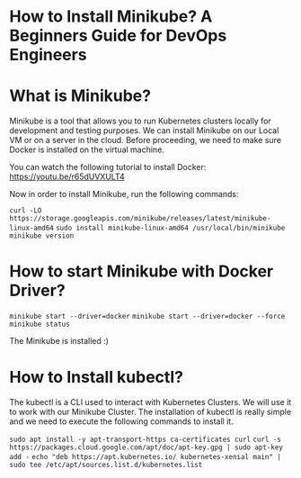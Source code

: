# **How to Install Minikube? A Beginners Guide for DevOps Engineers**

# What is Minikube?

Minikube is a tool that allows you to run Kubernetes clusters locally for development and testing purposes. We can install Minikube on our Local VM or on a server in the cloud. Before proceeding, we need to make sure Docker is installed on the virtual machine.

You can watch the following tutorial to install Docker: https://youtu.be/r65dUVXULT4

Now in order to install Minikube, run the following commands:

`curl -LO https://storage.googleapis.com/minikube/releases/latest/minikube-linux-amd64`
`sudo install minikube-linux-amd64 /usr/local/bin/minikube`
`minikube version`

# How to start Minikube with Docker Driver?

`minikube start --driver=docker`
`minikube start --driver=docker --force`
`minikube status`

The Minikube is installed :)

# How to Install kubectl?

The kubectl is a CLI used to interact with Kubernetes Clusters. We will use it to work with our Minikube Cluster. The installation of kubectl is really simple and we need to execute the following commands to install it.

`sudo apt install -y apt-transport-https ca-certificates curl`
`curl -s https://packages.cloud.google.com/apt/doc/apt-key.gpg | sudo apt-key add -`
`echo "deb https://apt.kubernetes.io/ kubernetes-xenial main" | sudo tee /etc/apt/sources.list.d/kubernetes.list`

